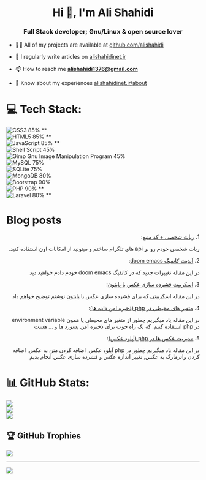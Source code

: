 <h1 align="center">Hi 👋, I'm Ali Shahidi</h1>
<h3 align="center">Full Stack developer; Gnu/Linux & open source lover</h3>

- 👨‍💻 All of my projects are available at [github.com/alishahidi](github.com/alishahidi)

- 📝 I regularly write articles on [alishahidinet.ir](alishahidinet.ir)

- 📫 How to reach me **alishahidi1376@gmail.com**

- 📄 Know about my experiences [alishahidinet.ir/about](alishahidinet.ir/about)

# 💻 Tech Stack:
![CSS3](https://img.shields.io/badge/css3-%231572B6.svg?style=flat&logo=css3&logoColor=white) 85% ** </br>
![HTML5](https://img.shields.io/badge/html5-%23E34F26.svg?style=flat&logo=html5&logoColor=white) 85% ** </br>
![JavaScript](https://img.shields.io/badge/javascript-%23323330.svg?style=flat&logo=javascript&logoColor=%23F7DF1E) 85% ** </br>
![Shell Script](https://img.shields.io/badge/shell_script-%23121011.svg?style=flat&logo=gnu-bash&logoColor=white) 45% </br>
![Gimp Gnu Image Manipulation Program](https://img.shields.io/badge/Gimp-657D8B?style=flat&logo=gimp&logoColor=FFFFFF) 45% </br>
![MySQL](https://img.shields.io/badge/mysql-%2300f.svg?style=flat&logo=mysql&logoColor=white) 75% </br>
![SQLite](https://img.shields.io/badge/sqlite-%2307405e.svg?style=flat&logo=sqlite&logoColor=white) 75% </br>
![MongoDB](https://img.shields.io/badge/MongoDB-%234ea94b.svg?style=flat&logo=mongodb&logoColor=white) 80% </br>
![Bootstrap](https://img.shields.io/badge/bootstrap-%23563D7C.svg?style=flat&logo=bootstrap&logoColor=white) 90% </br>
![PHP](https://img.shields.io/badge/php-%23777BB4.svg?style=flat&logo=php&logoColor=white) 90% ** </br>
![Laravel](https://img.shields.io/badge/laravel-%23FF2D20.svg?style=flat&logo=laravel&logoColor=white) 80% ** </br>


# Blog posts
<!-- BLOG-POST-LIST:START --><div dir='rtl' style='text-align: right;'>1. <a href='https://alishahidinet.ir/article/16/ربات شخصی + کد منبع'>ربات شخصی + کد منبع</a>:<br><p>ربات شخصی خودم رو بر api های تلگرام ساختم و میتونید از امکانات اون استفاده کنید.</p></div><div dir='rtl' style='text-align: right;'>2. <a href='https://alishahidinet.ir/article/15/آپدیت کانفیگ doom emacs'>آپدیت کانفیگ doom emacs</a>:<br><p>در این مقاله تغییرات جدید که در کانفیگ doom emacs خودم دادم خواهید دید</p></div><div dir='rtl' style='text-align: right;'>3. <a href='https://alishahidinet.ir/article/13/اسکریپت فشرده سازی عکس با پایتون'>اسکریپت فشرده سازی عکس با پایتون</a>:<br><p>در این مقاله اسکریپتی که برای فشرده سازی عکس با پایتون نوشتم توضیح خواهم داد</p></div><div dir='rtl' style='text-align: right;'>4. <a href='https://alishahidinet.ir/article/12/متغیر های محیطی در php (ذخیره امن داده ها)'>متغیر های محیطی در php &lpar;ذخیره امن داده ها&rpar;</a>:<br><p>در این مقاله یاد میگیریم چطور از متغیر های محیطی یا همون environment variable در php استفاده کنیم. که یک راه خوب برای ذخیره امن پسورد ها و ... هست</p></div><div dir='rtl' style='text-align: right;'>5. <a href='https://alishahidinet.ir/article/11/مدیریت عکس ها در php (آپلود عکس)'>مدیریت عکس ها در php &lpar;آپلود عکس&rpar;</a>:<br><p>در این مقاله یاد میگیریم چطور در php آپلود عکس, اضافه کردن متن به عکس, اضافه کردن واترمارک به عکس, تغییر اندازه عکس و فشرده سازی عکس انجام بدیم</p></div><!-- BLOG-POST-LIST:END -->

# 📊 GitHub Stats:
![](https://github-readme-stats.vercel.app/api?username=alishahidi&theme=dracula&hide_border=false&include_all_commits=true&count_private=true)<br/>
![](https://github-readme-streak-stats.herokuapp.com/?user=alishahidi&theme=dracula&hide_border=false)<br/>
![](https://github-readme-stats.vercel.app/api/top-langs/?username=alishahidi&theme=dracula&hide_border=false&include_all_commits=true&count_private=true&layout=compact)

## 🏆 GitHub Trophies
![](https://github-profile-trophy.vercel.app/?username=alishahidi&theme=dracula&no-frame=false&no-bg=false&margin-w=4)

---
[![](https://visitcount.itsvg.in/api?id=alishahidi&icon=0&color=0)](https://visitcount.itsvg.in)

<!-- Proudly created with GPRM ( https://gprm.itsvg.in ) -->

